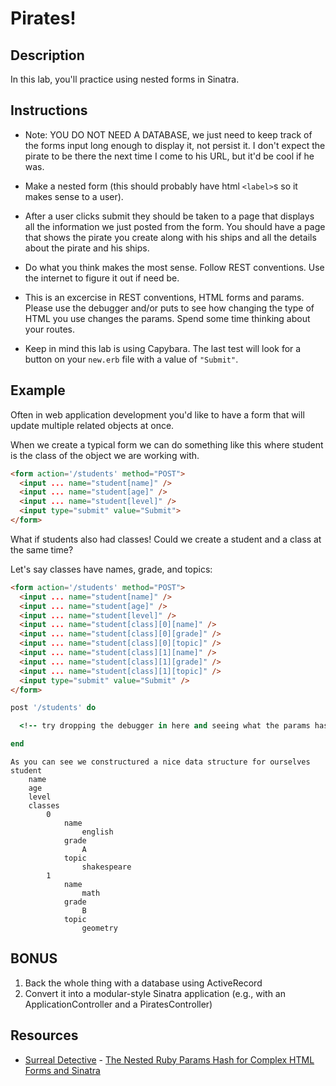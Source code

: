 

# Pirates!

## Description

In this lab, you'll practice using nested forms in Sinatra.

## Instructions

- Note: YOU DO NOT NEED A DATABASE, we just need to keep track of the forms input long enough to display it, not persist it.  I don't expect the pirate to be there the next time I come to his URL, but it'd be cool if he was.

- Make a nested form (this should probably have html `<label>`s so it makes sense to a user).

- After a user clicks submit they should be taken to a page that displays all the information we just posted from the form.  You should have a page that shows the pirate you create along with his ships and all the details about the pirate and his ships.

- Do what you think makes the most sense.  Follow REST conventions.  Use the internet to figure it out if need be.

- This is an excercise in REST conventions, HTML forms and params.  Please use the debugger and/or puts to see how changing the type of HTML you use changes the params. Spend some time thinking about your routes.

- Keep in mind this lab is using Capybara. The last test will look for a button on your `new.erb` file with a value of `"Submit"`.

## Example

Often in web application development you'd like to have a form that will update multiple related objects at once.

When we create a typical form we can do something like this where student is the class of the object we are working with.

```html
<form action='/students' method="POST">
  <input ... name="student[name]" />
  <input ... name="student[age]" />
  <input ... name="student[level]" />
  <input type="submit" value="Submit">
</form>
```

What if students also had classes! Could we create a student and a class at the same time?

Let's say classes have names, grade, and topics:

```html
<form action='/students' method="POST">
  <input ... name="student[name]" />
  <input ... name="student[age]" />
  <input ... name="student[level]" />
  <input ... name="student[class][0][name]" />
  <input ... name="student[class][0][grade]" />
  <input ... name="student[class][0][topic]" />
  <input ... name="student[class][1][name]" />
  <input ... name="student[class][1][grade]" />
  <input ... name="student[class][1][topic]" />
  <input type="submit" value="Submit" />
</form>
```

```ruby
post '/students' do

  <!-- try dropping the debugger in here and seeing what the params hash is -->

end
```

```
As you can see we constructured a nice data structure for ourselves
student
    name
    age
    level
    classes
        0
            name
                english
            grade
                A
            topic
                shakespeare
        1
            name
                math
            grade
                B
            topic
                geometry
```

## **BONUS**

1. Back the whole thing with a database using ActiveRecord
2. Convert it into a modular-style Sinatra application (e.g., with an ApplicationController and a PiratesController)

## Resources
* [Surreal Detective](http://surrealdetective.github.io/) - [The Nested Ruby Params Hash for Complex HTML Forms and Sinatra](http://surrealdetective.github.io/blog/2013/07/01/the-nested-ruby-params-hash-for-complex-html-forms-and-sinatra/)
